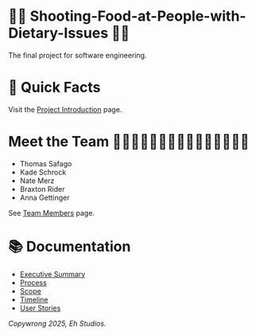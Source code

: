 # 🍦🥜 Shooting-Food-at-People-with-Dietary-Issues 🍩🍞
The final project for software engineering.

# 📝 Quick Facts
Visit the [Project Introduction](https://github.com/kiffit/Shooting-Food-at-People-with-Dietary-Issues/blob/main/Documentation/Project-Introduction.md) page.

# Meet the Team 🧍🏻‍♂️🧍🏼‍♂️🧍🏼‍♂️🧍🏽‍♂️🧍🏻‍♀️
- Thomas Safago
- Kade Schrock
- Nate Merz
- Braxton Rider
- Anna Gettinger

See [Team Members](https://github.com/kiffit/Shooting-Food-at-People-with-Dietary-Issues/tree/main/Documentation/Team-Members) page.

# 📚 Documentation
- [Executive Summary](https://github.com/kiffit/Shooting-Food-at-People-with-Dietary-Issues/blob/main/Documentation/Executive-Summary.md)
- [Process](https://github.com/kiffit/Shooting-Food-at-People-with-Dietary-Issues/blob/main/Documentation/Process.md)
- [Scope](https://github.com/kiffit/Shooting-Food-at-People-with-Dietary-Issues/blob/main/Documentation/Scope.md)
- [Timeline](https://github.com/kiffit/Shooting-Food-at-People-with-Dietary-Issues/tree/main/Documentation/Timeline)
- [User Stories](https://github.com/kiffit/Shooting-Food-at-People-with-Dietary-Issues/tree/main/Documentation/User-Stories)

_Copywrong 2025, Eh Studios._
